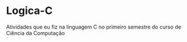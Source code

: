 # Logica-C
Atividades que eu fiz na linguagem C no primeiro semestre do curso de Ciência da Computação
